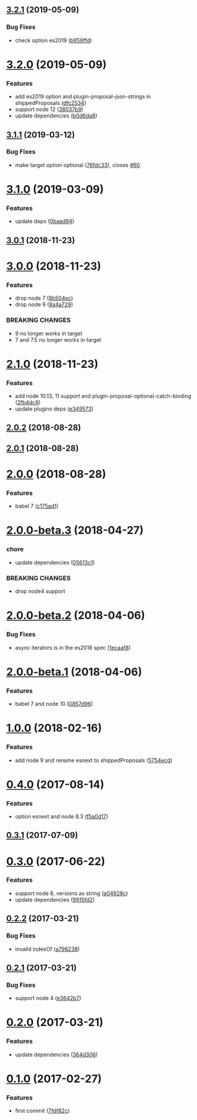 ## [3.2.1](https://github.com/christophehurpeau/babel-preset-latest-node/compare/v3.2.0...v3.2.1) (2019-05-09)


### Bug Fixes

* check option es2019 ([b959ffd](https://github.com/christophehurpeau/babel-preset-latest-node/commit/b959ffd))



# [3.2.0](https://github.com/christophehurpeau/babel-preset-latest-node/compare/v3.1.1...v3.2.0) (2019-05-09)


### Features

* add es2019 option and plugin-proposal-json-strings in shippedProposals ([dfc2534](https://github.com/christophehurpeau/babel-preset-latest-node/commit/dfc2534))
* support node 12 ([38037b9](https://github.com/christophehurpeau/babel-preset-latest-node/commit/38037b9))
* update dependencies ([b0d6da8](https://github.com/christophehurpeau/babel-preset-latest-node/commit/b0d6da8))



## [3.1.1](https://github.com/christophehurpeau/babel-preset-latest-node/compare/v3.1.0...v3.1.1) (2019-03-12)


### Bug Fixes

* make target option optional ([76fdc33](https://github.com/christophehurpeau/babel-preset-latest-node/commit/76fdc33)), closes [#60](https://github.com/christophehurpeau/babel-preset-latest-node/issues/60)



# [3.1.0](https://github.com/christophehurpeau/babel-preset-latest-node/compare/v3.0.1...v3.1.0) (2019-03-09)


### Features

* update deps ([0baad94](https://github.com/christophehurpeau/babel-preset-latest-node/commit/0baad94))



## [3.0.1](https://github.com/christophehurpeau/babel-preset-latest-node/compare/v3.0.0...v3.0.1) (2018-11-23)



# [3.0.0](https://github.com/christophehurpeau/babel-preset-latest-node/compare/v2.1.0...v3.0.0) (2018-11-23)


### Features

* drop node 7 ([8b504ec](https://github.com/christophehurpeau/babel-preset-latest-node/commit/8b504ec))
* drop node 9 ([8a4a729](https://github.com/christophehurpeau/babel-preset-latest-node/commit/8a4a729))


### BREAKING CHANGES

* 9 no longer works in target
* 7 and 7.5 no longer works in target



# [2.1.0](https://github.com/christophehurpeau/babel-preset-latest-node/compare/v2.0.2...v2.1.0) (2018-11-23)


### Features

* add node 10.13, 11 support and plugin-proposal-optional-catch-binding ([2fb4dc9](https://github.com/christophehurpeau/babel-preset-latest-node/commit/2fb4dc9))
* update plugins deps ([e349573](https://github.com/christophehurpeau/babel-preset-latest-node/commit/e349573))



## [2.0.2](https://github.com/christophehurpeau/babel-preset-latest-node/compare/v2.0.1...v2.0.2) (2018-08-28)



## [2.0.1](https://github.com/christophehurpeau/babel-preset-latest-node/compare/v2.0.0...v2.0.1) (2018-08-28)



# [2.0.0](https://github.com/christophehurpeau/babel-preset-latest-node/compare/v2.0.0-beta.3...v2.0.0) (2018-08-28)


### Features

* babel 7 ([c175ad1](https://github.com/christophehurpeau/babel-preset-latest-node/commit/c175ad1))



# [2.0.0-beta.3](https://github.com/christophehurpeau/babel-preset-latest-node/compare/v2.0.0-beta.2...v2.0.0-beta.3) (2018-04-27)


### chore

* update dependencies ([05613c1](https://github.com/christophehurpeau/babel-preset-latest-node/commit/05613c1))


### BREAKING CHANGES

* drop node4 support



# [2.0.0-beta.2](https://github.com/christophehurpeau/babel-preset-latest-node/compare/v2.0.0-beta.1...v2.0.0-beta.2) (2018-04-06)


### Bug Fixes

* async iterators is in the es2018 spec ([1ecaaf8](https://github.com/christophehurpeau/babel-preset-latest-node/commit/1ecaaf8))



# [2.0.0-beta.1](https://github.com/christophehurpeau/babel-preset-latest-node/compare/v1.0.0...v2.0.0-beta.1) (2018-04-06)


### Features

* babel 7 and node 10 ([0857d96](https://github.com/christophehurpeau/babel-preset-latest-node/commit/0857d96))



# [1.0.0](https://github.com/christophehurpeau/babel-preset-latest-node/compare/v0.4.0...v1.0.0) (2018-02-16)


### Features

* add node 9 and rename esnext to shippedProposals ([5754ecd](https://github.com/christophehurpeau/babel-preset-latest-node/commit/5754ecd))



# [0.4.0](https://github.com/christophehurpeau/babel-preset-latest-node/compare/v0.3.1...v0.4.0) (2017-08-14)


### Features

* option esnext and node 8.3 ([f5a0d17](https://github.com/christophehurpeau/babel-preset-latest-node/commit/f5a0d17))



## [0.3.1](https://github.com/christophehurpeau/babel-preset-latest-node/compare/v0.3.0...v0.3.1) (2017-07-09)



# [0.3.0](https://github.com/christophehurpeau/babel-preset-latest-node/compare/v0.2.2...v0.3.0) (2017-06-22)


### Features

* support node 8, versions as string ([a04928c](https://github.com/christophehurpeau/babel-preset-latest-node/commit/a04928c))
* update dependencies ([9915fd2](https://github.com/christophehurpeau/babel-preset-latest-node/commit/9915fd2))



## [0.2.2](https://github.com/christophehurpeau/babel-preset-latest-node/compare/v0.2.1...v0.2.2) (2017-03-21)


### Bug Fixes

* invalid indexOf ([a798238](https://github.com/christophehurpeau/babel-preset-latest-node/commit/a798238))



## [0.2.1](https://github.com/christophehurpeau/babel-preset-latest-node/compare/v0.2.0...v0.2.1) (2017-03-21)


### Bug Fixes

* support node 4 ([e3642b7](https://github.com/christophehurpeau/babel-preset-latest-node/commit/e3642b7))



# [0.2.0](https://github.com/christophehurpeau/babel-preset-latest-node/compare/v0.1.0...v0.2.0) (2017-03-21)


### Features

* update dependencies ([364d306](https://github.com/christophehurpeau/babel-preset-latest-node/commit/364d306))



# [0.1.0](https://github.com/christophehurpeau/babel-preset-latest-node/compare/7fdf82c...v0.1.0) (2017-02-27)


### Features

* first commit ([7fdf82c](https://github.com/christophehurpeau/babel-preset-latest-node/commit/7fdf82c))



